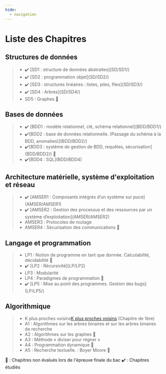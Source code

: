 ```yaml
---
hide:
  - navigation
---
```


# **Liste des Chapitres** 

## Structures de données
> -  <!--SD1 : structure de données abstraites -->✔️ [SD1 : structure de données abstraites](SD/SD1/)  
> -  <!--SD2 : programmation objet-->✔️ [SD2 : programmation objet](SD/SD2/)
> -  <!--SD3 : structures linéaires : listes, piles, files-->✔️ [SD3 : structures linéaires : listes, piles, files](SD/SD3/)  
> -  <!--SD4 : Arbres-->✔️ [SD4 : Arbres](SD/SD4/)  
> -  SD5 : Graphes<!--✔️ [SD5 : Graphes](SD/SD5/)--> 🐌

## Bases de données
> -  <!--BDD1 : modèle relationnel, clé, schéma relationnel-->✔️ [BDD1 : modèle relationnel, clé, schéma relationnel](BDD/BDD1/)
> -  <!--BDD2 : base de données relationnelle. (Passage du schéma à la BDD, anomalies)-->✔️[BDD2 : base de données relationnelle. (Passage du schéma à la BDD, anomalies)](BDD/BDD2/)
> -  <!--BDD3 : système de gestion de BDD, requêtes, sécurisation-->✔️[BDD3 : système de gestion de BDD, requêtes, sécurisation](BDD/BDD2/) 🐌  
> -  <!--BDD4 : SQL-->✔️[BDD4 : SQL](BDD/BDD4)

## Architecture matérielle, système d'exploitation et réseau
> -  <!--AMSER1 : Composants intégrés d’un système sur puce-->✔️ [AMSER1 : Composants intégrés d’un système sur puce](AMSER/AMSER1)   
> -  <!--AMSER2 : Gestion des processus et des ressources par un système d’exploitation-->✔️ [AMSER2 : Gestion des processus et des ressources par un système d’exploitation](AMSER/AMSER2)  
> -  AMSER3 : Protocoles de routage<!--✔️ [AMSER3 : Protocoles de routage](AMSER/AMSER3)-->
> -  AMSER4 : Sécurisation des communications<!--✔️ [AMSER4 : Sécurisation des communications](AMSER/AMSER4)--> 🐌

## Langage et programmation
> -  LP1 : Notion de programme en tant que donnée. Calculabilité, décidabilité 🐌  
> -  <!--LP2 : Récursivité-->✔️ [LP2 : Récursivité](LP/LP2)
> -  LP3 : Modularité<!--✔️ [LP3 : Modularité ](LP/LP3)-->
> -  LP4 : Paradigmes de programmation 🐌  
> -  <!--LP5 : Mise au point des programmes. Gestion des bugs-->✔️ [LP5 : Mise au point des programmes. Gestion des bugs](LP/LP5/)


## Algorithmique
> -  K plus proches voisins[K plus proches voisins](A/13/) (Chapitre de 1ère)
> -  A1 : Algorithmes sur les arbres binaires et sur les arbres binaires de recherche<!--✔️ [A1 : Algorithmes sur les arbres binaires et sur les arbres binaires de recherche](A/A1/)-->  
> -  A2 : Algorithmes sur les graphes<!--✔️ [A2 : Algorithmes sur les graphes](A/A2/)--> 🐌  
> -  A3 : Méthode « diviser pour régner »<!--✔️ [A3 : Méthode « diviser pour régner »](A/A3/)-->   
> - A4 : Programmation dynamique 🐌  
> - A5 : Recherche textuelle. : Boyer Moore 🐌

🐌 : Chapitres non évalués lors de l'épreuve finale du bac
✔️ : Chapitres étudiés